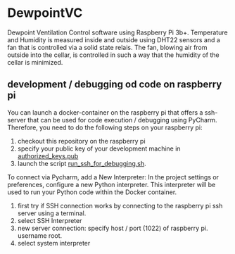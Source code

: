 # DewpointVC
Dewpoint Ventilation Control software using Raspberry Pi 3b+.
Temperature and Humidity is measured inside and outside using DHT22 sensors and a fan that is controlled via
a solid state relais.
The fan, blowing air from outside into the cellar, is controlled in such a way that the humidity of the cellar
is minimized.

## development / debugging od code on raspberry pi

You can launch a docker-container on the raspberry pi that offers a ssh-server that can be used for
code execution / debugging using PyCharm.
Therefore, you need to do the following steps on your raspberry pi:
1. checkout this repository on the raspberry pi
2. specify your public key of your development machine in [authorized_keys.pub](docker%2Fdev_ssh%2Fauthorized_keys.pub)
3. launch the script [run_ssh_for_debugging.sh](scripts%2Frun_ssh_for_debugging.sh).

To connect via Pycharm, add a New Interpreter: In the project settings or preferences,
configure a new Python interpreter. This interpreter will be used to run your Python code within the Docker container.

1. first try if SSH connection works by connecting to the raspberry pi ssh server using a terminal. 
2. select SSH Interpreter
3. new server connection: specify host / port (1022) of raspberry pi. username root.
4. select system interpreter
